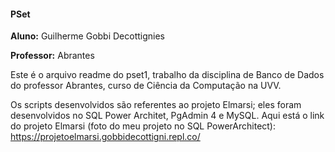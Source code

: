 #### PSet
**Aluno:** Guilherme Gobbi Decottignies <p>
**Professor:** Abrantes <p>

Este é o arquivo readme do pset1, trabalho da disciplina de Banco de Dados do professor Abrantes, curso de Ciência da Computação na UVV. <p>
Os scripts desenvolvidos são referentes ao projeto Elmarsi; eles foram desenvolvidos no SQL Power Architet, PgAdmin 4 e MySQL. Aqui está o link do projeto Elmarsi (foto do meu projeto no SQL PowerArchitect): https://projetoelmarsi.gobbidecottigni.repl.co/
